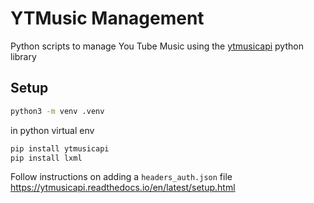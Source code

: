 # YTMusic Management

Python scripts to manage You Tube Music using the [ytmusicapi](https://github.com/sigma67/ytmusicapi) python library

## Setup

```bash
python3 -m venv .venv
```

in python virtual env

```bash
pip install ytmusicapi
pip install lxml
```

Follow instructions on adding a `headers_auth.json` file
<https://ytmusicapi.readthedocs.io/en/latest/setup.html>
